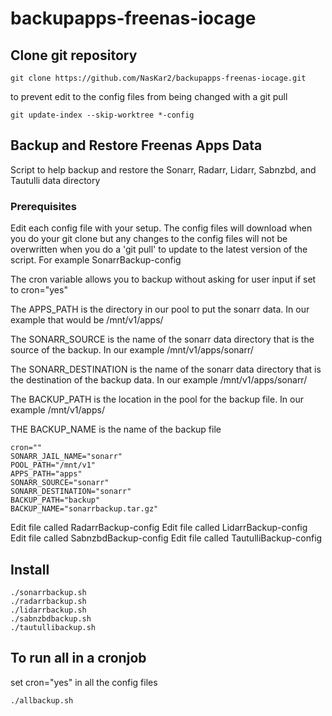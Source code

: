 # backupapps-freenas-iocage

## Clone git repository

```
git clone https://github.com/NasKar2/backupapps-freenas-iocage.git
```

to prevent edit to the config files from being changed with a git pull

```
git update-index --skip-worktree *-config
```

## Backup and Restore Freenas Apps Data

Script to help backup and restore the Sonarr, Radarr, Lidarr, Sabnzbd, and Tautulli data directory

### Prerequisites

Edit each config file with your setup.  The config files will download when you do your git clone but any changes to the config files will not be overwritten when you do a 'git pull' to update to the latest version of the script. For example SonarrBackup-config

The cron variable allows you to backup without asking for user input if set to cron="yes"

The APPS_PATH is the directory in our pool to put the sonarr data. In our example that would be /mnt/v1/apps/

The SONARR_SOURCE is the name of the sonarr data directory that is the source of the backup. In our example /mnt/v1/apps/sonarr/

The SONARR_DESTINATION is the name of the sonarr data directory that is the destination of the backup data. In our example /mnt/v1/apps/sonarr/

The BACKUP_PATH is the location in the pool for the backup file. In our example /mnt/v1/apps/

THE BACKUP_NAME is the name of the backup file

```
cron=""
SONARR_JAIL_NAME="sonarr"
POOL_PATH="/mnt/v1"
APPS_PATH="apps"
SONARR_SOURCE="sonarr"
SONARR_DESTINATION="sonarr"
BACKUP_PATH="backup"
BACKUP_NAME="sonarrbackup.tar.gz"
```
Edit file called RadarrBackup-config
Edit file called LidarrBackup-config
Edit file called SabnzbdBackup-config
Edit file called TautulliBackup-config

## Install

```
./sonarrbackup.sh
./radarrbackup.sh
./lidarrbackup.sh
./sabnzbdbackup.sh
./tautullibackup.sh
```
## To run all in a cronjob

set cron="yes" in all the config files

```
./allbackup.sh
```
